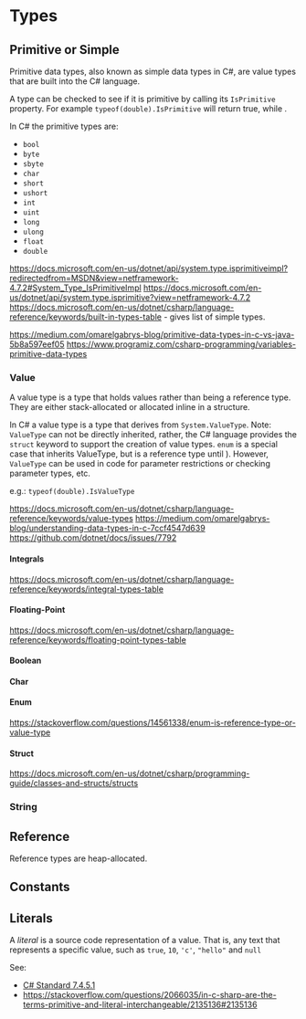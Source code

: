 # Types

## Primitive or Simple
Primitive data types, also known as simple data types in C#, are value types that are built into the C# language.

A type can be checked to see if it is primitive by calling its `IsPrimitive` property. For example `typeof(double).IsPrimitive` will return true, while .

In C# the primitive types are:
 - `bool`
 - `byte`
 - `sbyte`
 - `char`
 - `short`
 - `ushort`
 - `int`
 - `uint`
 - `long`
 - `ulong`
 - `float`
 - `double`


https://docs.microsoft.com/en-us/dotnet/api/system.type.isprimitiveimpl?redirectedfrom=MSDN&view=netframework-4.7.2#System_Type_IsPrimitiveImpl
https://docs.microsoft.com/en-us/dotnet/api/system.type.isprimitive?view=netframework-4.7.2
https://docs.microsoft.com/en-us/dotnet/csharp/language-reference/keywords/built-in-types-table - gives list of simple types.

https://medium.com/omarelgabrys-blog/primitive-data-types-in-c-vs-java-5b8a597eef05
https://www.programiz.com/csharp-programming/variables-primitive-data-types

### Value
A value type is a type that holds values rather than being a reference type. They are either stack-allocated or allocated inline in a structure.

In C# a value type is a type that derives from `System.ValueType`. Note: `ValueType` can not be directly inherited, rather,
the C# language provides the `struct` keyword to support the creation of value types.
`enum` is a special case that inherits ValueType, but is a reference type until ).
However, `ValueType` can be used in code for parameter restrictions or checking parameter types, etc.

e.g.: `typeof(double).IsValueType`

https://docs.microsoft.com/en-us/dotnet/csharp/language-reference/keywords/value-types
https://medium.com/omarelgabrys-blog/understanding-data-types-in-c-7ccf4547d639
https://github.com/dotnet/docs/issues/7792

#### Integrals
https://docs.microsoft.com/en-us/dotnet/csharp/language-reference/keywords/integral-types-table

#### Floating-Point
https://docs.microsoft.com/en-us/dotnet/csharp/language-reference/keywords/floating-point-types-table

#### Boolean

#### Char

#### Enum
https://stackoverflow.com/questions/14561338/enum-is-reference-type-or-value-type

#### Struct
https://docs.microsoft.com/en-us/dotnet/csharp/programming-guide/classes-and-structs/structs

### String

## Reference
Reference types are heap-allocated.

## Constants


## Literals
A _literal_ is a source code representation of a value. That is, any text that represents a specific value, such as `true`, `10`, `'c'`, `"hello"` and `null`

See:
 - [C# Standard 7.4.5.1](https://www.ecma-international.org/publications/standards/Ecma-334.htm)
 - https://stackoverflow.com/questions/2066035/in-c-sharp-are-the-terms-primitive-and-literal-interchangeable/2135136#2135136
